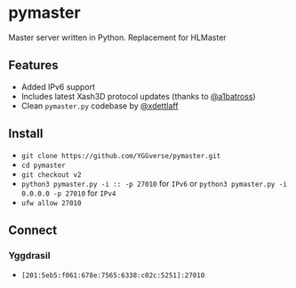 # pymaster

Master server written in Python. Replacement for HLMaster

## Features

* Added IPv6 support
* Includes latest Xash3D protocol updates (thanks to [@a1batross](https://github.com/a1batross))
* Clean `pymaster.py` codebase by [@xdettlaff](https://github.com/xdettlaff/pymaster)

## Install

* `git clone https://github.com/YGGverse/pymaster.git`
* `cd pymaster`
* `git checkout v2`
* `python3 pymaster.py -i :: -p 27010` for `IPv6` or `python3 pymaster.py -i 0.0.0.0 -p 27010` for `IPv4`
* `ufw allow 27010`

## Connect

### Yggdrasil

* `[201:5eb5:f061:678e:7565:6338:c02c:5251]:27010`